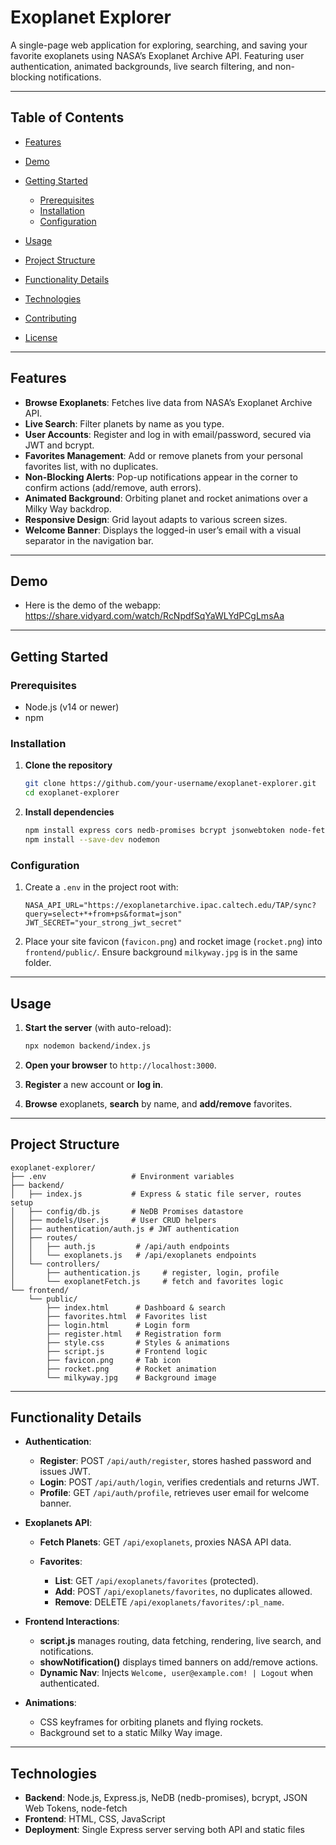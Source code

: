 # Exoplanet Explorer

A single-page web application for exploring, searching, and saving your favorite exoplanets using NASA’s Exoplanet Archive API. Featuring user authentication, animated backgrounds, live search filtering, and non-blocking notifications.

---

## Table of Contents

* [Features](#features)
* [Demo](#demo)
* [Getting Started](#getting-started)

  * [Prerequisites](#prerequisites)
  * [Installation](#installation)
  * [Configuration](#configuration)
* [Usage](#usage)
* [Project Structure](#project-structure)
* [Functionality Details](#functionality-details)
* [Technologies](#technologies)
* [Contributing](#contributing)
* [License](#license)

---

## Features

* **Browse Exoplanets**: Fetches live data from NASA’s Exoplanet Archive API.
* **Live Search**: Filter planets by name as you type.
* **User Accounts**: Register and log in with email/password, secured via JWT and bcrypt.
* **Favorites Management**: Add or remove planets from your personal favorites list, with no duplicates.
* **Non-Blocking Alerts**: Pop-up notifications appear in the corner to confirm actions (add/remove, auth errors).
* **Animated Background**: Orbiting planet and rocket animations over a Milky Way backdrop.
* **Responsive Design**: Grid layout adapts to various screen sizes.
* **Welcome Banner**: Displays the logged-in user’s email with a visual separator in the navigation bar. 

---

## Demo

* Here is the demo of the webapp: https://share.vidyard.com/watch/RcNpdfSqYaWLYdPCgLmsAa
---

## Getting Started

### Prerequisites

* Node.js (v14 or newer)
* npm

### Installation

1. **Clone the repository**

   ```bash
   git clone https://github.com/your-username/exoplanet-explorer.git
   cd exoplanet-explorer
   ```
2. **Install dependencies**

   ```bash
   npm install express cors nedb-promises bcrypt jsonwebtoken node-fetch@2 dotenv
   npm install --save-dev nodemon
   ```

### Configuration

1. Create a `.env` in the project root with:

   ```env
   NASA_API_URL="https://exoplanetarchive.ipac.caltech.edu/TAP/sync?query=select+*+from+ps&format=json"
   JWT_SECRET="your_strong_jwt_secret"
   ```
2. Place your site favicon (`favicon.png`) and rocket image (`rocket.png`) into `frontend/public/`. Ensure background `milkyway.jpg` is in the same folder.

---

## Usage

1. **Start the server** (with auto-reload):

   ```bash
   npx nodemon backend/index.js
   ```
2. **Open your browser** to `http://localhost:3000`.
3. **Register** a new account or **log in**.
4. **Browse** exoplanets, **search** by name, and **add/remove** favorites.

---

## Project Structure

```
exoplanet-explorer/
├── .env                   # Environment variables
├── backend/
│   ├── index.js           # Express & static file server, routes setup
│   ├── config/db.js       # NeDB Promises datastore
│   ├── models/User.js     # User CRUD helpers
│   ├── authentication/auth.js # JWT authentication
│   ├── routes/
│   │   ├── auth.js         # /api/auth endpoints
│   │   └── exoplanets.js   # /api/exoplanets endpoints
│   └── controllers/
│       ├── authentication.js     # register, login, profile
│       └── exoplanetFetch.js     # fetch and favorites logic
└── frontend/
    └── public/
        ├── index.html      # Dashboard & search
        ├── favorites.html  # Favorites list
        ├── login.html      # Login form
        ├── register.html   # Registration form
        ├── style.css       # Styles & animations
        ├── script.js       # Frontend logic
        ├── favicon.png     # Tab icon
        ├── rocket.png      # Rocket animation
        └── milkyway.jpg    # Background image
```

---

## Functionality Details

* **Authentication**:

  * **Register**: POST `/api/auth/register`, stores hashed password and issues JWT.
  * **Login**: POST `/api/auth/login`, verifies credentials and returns JWT.
  * **Profile**: GET `/api/auth/profile`, retrieves user email for welcome banner.

* **Exoplanets API**:

  * **Fetch Planets**: GET `/api/exoplanets`, proxies NASA API data.
  * **Favorites**:

    * **List**: GET `/api/exoplanets/favorites` (protected).
    * **Add**: POST `/api/exoplanets/favorites`, no duplicates allowed.
    * **Remove**: DELETE `/api/exoplanets/favorites/:pl_name`.

* **Frontend Interactions**:

  * **script.js** manages routing, data fetching, rendering, live search, and notifications.
  * **showNotification()** displays timed banners on add/remove actions.
  * **Dynamic Nav**: Injects `Welcome, user@example.com! | Logout` when authenticated.

* **Animations**:

  * CSS keyframes for orbiting planets and flying rockets.
  * Background set to a static Milky Way image.

---

## Technologies

* **Backend**: Node.js, Express.js, NeDB (nedb-promises), bcrypt, JSON Web Tokens, node-fetch
* **Frontend**: HTML, CSS, JavaScript
* **Deployment**: Single Express server serving both API and static files
